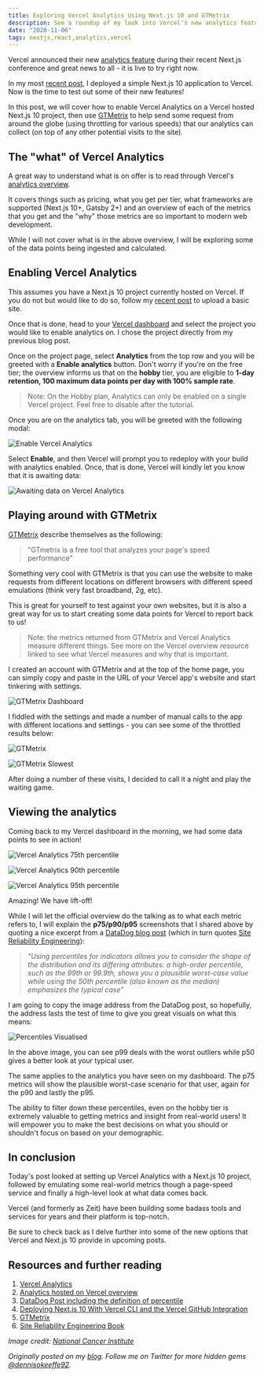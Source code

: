```yaml
---
title: Exploring Vercel Analytics Using Next.js 10 and GTMetrix
description: See a roundup of my look into Vercel's new analytics feature that you can enable on a Vercel project and see how I used GTMetrix to help push some numbers.
date: "2020-11-06"
tags: nextjs,react,analytics,vercel
---
```


Vercel announced their new [analytics feature](https://nextjs.org/analytics) during their recent Next.js conference and great news to all - it is live to try right now.

In my most [recent post](https://blog.dennisokeeffe.com/blog/2020-11-05-deploying-with-vercel-cli/), I deployed a simple Next.js 10 application to Vercel. Now is the time to test out some of their new features!

In this post, we will cover how to enable Vercel Analytics on a Vercel hosted Next.js 10 project, then use [GTMetrix](https://gtmetrix.com/) to help send some request from around the globe (using throttling for various speeds) that our analytics can collect (on top of any other potential visits to the site).



## The "what" of Vercel Analytics

A great way to understand what is on offer is to read through Vercel's [analytics overview](https://vercel.com/docs/analytics/overview#hosted-on-vercel).

It covers things such as pricing, what you get per tier, what frameworks are supported (Next.js 10+, Gatsby 2+) and an overview of each of the metrics that you get and the "why" those metrics are so important to modern web development.

While I will not cover what is in the above overview, I will be exploring some of the data points being ingested and calculated.



## Enabling Vercel Analytics

This assumes you have a Next.js 10 project currently hosted on Vercel. If you do not but would like to do so, follow my [recent post](https://blog.dennisokeeffe.com/blog/2020-11-05-deploying-with-vercel-cli/) to upload a basic site.

Once that is done, head to your [Vercel dashboard](https://vercel.com/dashboard) and select the project you would like to enable analytics on. I chose the project directly from my previous blog post.

Once on the project page, select **Analytics** from the top row and you will be greeted with a **Enable analytics** button. Don't worry if you're on the free tier; the overview informs us that on the **hobby** tier, you are eligible to **1-day retention, 100 maximum data points per day with 100% sample rate**.

> Note: On the Hobby plan, Analytics can only be enabled on a single Vercel project. Feel free to disable after the tutorial.

Once you are on the analytics tab, you will be greeted with the following modal:

![Enable Vercel Analytics](https://github.com/okeeffed/dennisokeeffe-blog/blob/master/content/assets/2020-11-06-2-vercel-enable-analytics.png?raw=true)

Select **Enable**, and then Vercel will prompt you to redeploy with your build with analytics enabled. Once, that is done, Vercel will kindly let you know that it is awaiting data:

![Awaiting data on Vercel Analytics](https://github.com/okeeffed/dennisokeeffe-blog/blob/master/content/assets/2020-11-06-3-vercel-awaiting-data.png?raw=true)



## Playing around with GTMetrix

[GTMetrix](https://gtmetrix.com) describe themselves as the following:

> "GTmetrix is a free tool that analyzes your page's speed performance"

Something very cool with GTMetrix is that you can use the website to make requests from different locations on different browsers with different speed emulations (think very fast broadband, 2g, etc).

This is great for yourself to test against your own websites, but it is also a great way for us to start creating some data points for Vercel to report back to us!

> Note: the metrics returned from GTMetrix and Vercel Analytics measure different things. See more on the Vercel overview resource linked to see what Vercel measures and why that is important.

I created an account with GTMetrix and at the top of the home page, you can simply copy and paste in the URL of your Vercel app's website and start tinkering with settings.

![GTMetrix Dashboard](https://github.com/okeeffed/dennisokeeffe-blog/blob/master/content/assets/2020-11-06-1-gtmetrix-dashboard.png?raw=true)

I fiddled with the settings and made a number of manual calls to the app with different locations and settings - you can see some of the throttled results below:

![GTMetrix](https://github.com/okeeffed/dennisokeeffe-blog/blob/master/content/assets/2020-11-06-4-gtmetrix-fully-loaded.png?raw=true)

![GTMetrix Slowest](https://github.com/okeeffed/dennisokeeffe-blog/blob/master/content/assets/2020-11-06-5-gtmetrix-slowest.png?raw=true)

After doing a number of these visits, I decided to call it a night and play the waiting game.



## Viewing the analytics

Coming back to my Vercel dashboard in the morning, we had some data points to see in action!

![Vercel Analytics 75th percentile](https://github.com/okeeffed/dennisokeeffe-blog/blob/master/content/assets/2020-11-06-7-p75-vercel-analytics.png?raw=true)

![Vercel Analytics 90th percentile](https://github.com/okeeffed/dennisokeeffe-blog/blob/master/content/assets/2020-11-06-8-p90-vercel-analytics.png?raw=true)

![Vercel Analytics 95th percentile](https://github.com/okeeffed/dennisokeeffe-blog/blob/master/content/assets/2020-11-06-9-p95-vercel-analytics.png?raw=true)

Amazing! We have lift-off!

While I will let the official overview do the talking as to what each metric refers to, I will explain the **p75/p90/p95** screenshots that I shared above by quoting a nice excerpt from a [DataDog blog post](https://www.datadoghq.com/blog/set-and-monitor-slas/) (which in turn quotes [Site Reliability Engineering](https://landing.google.com/sre/books/)):

> _"Using percentiles for indicators allows you to consider the shape of the distribution and its differing attributes: a high-order percentile, such as the 99th or 99.9th, shows you a plausible worst-case value while using the 50th percentile (also known as the median) emphasizes the typical case"_

I am going to copy the image address from the DataDog post, so hopefully, the address lasts the test of time to give you great visuals on what this means:

![Percentiles Visualised](https://imgix.datadoghq.com/img/blog/set-and-monitor-slas/latency-distribution-99pv2-newerv5.png?auto=format&w=1140&dpr=2)

In the above image, you can see p99 deals with the worst outliers while p50 gives a better look at your typical user.

The same applies to the analytics you have seen on my dashboard. The p75 metrics will show the plausible worst-case scenario for that user, again for the p90 and lastly the p95.

The ability to filter down these percentiles, even on the hobby tier is extremely valuable to getting metrics and insight from real-world users! It will empower you to make the best decisions on what you should or shouldn't focus on based on your demographic.



## In conclusion

Today's post looked at setting up Vercel Analytics with a Next.js 10 project, followed by emulating some real-world metrics though a page-speed service and finally a high-level look at what data comes back.

Vercel (and formerly as Zeit) have been building some badass tools and services for years and their platform is top-notch.

Be sure to check back as I delve further into some of the new options that Vercel and Next.js 10 provide in upcoming posts.



## Resources and further reading

1. [Vercel Analytics](https://nextjs.org/analytics)
2. [Analytics hosted on Vercel overview](https://vercel.com/docs/analytics/overview#hosted-on-vercel)
3. [DataDog Post including the definition of percentile](https://www.datadoghq.com/blog/set-and-monitor-slas/)
4. [Deploying Next.js 10 With Vercel CLI and the Vercel GitHub Integration](https://blog.dennisokeeffe.com/blog/2020-11-05-deploying-with-vercel-cli/)
5. [GTMetrix](https://gtmetrix.com)
6. [Site Reliability Engineering Book](https://landing.google.com/sre/books/)

_Image credit: [National Cancer Institute](https://unsplash.com/@nci)_

_Originally posted on my [blog](https://blog.dennisokeeffe.com/blog/2020-11-06-exploring-vercel-analytics/). Follow me on Twitter for more hidden gems [@dennisokeeffe92](https://twitter.com/dennisokeeffe92)._
